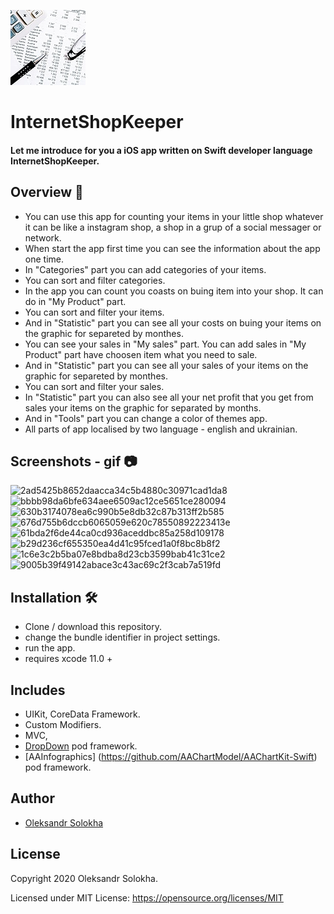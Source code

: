  <p float="left">
 <img src ="/InternetShopKeeper/Assets.xcassets/AppIcon.appiconset/120.png"  />      
 </p>

# InternetShopKeeper

#### Let me introduce for you a iOS app written on Swift developer language InternetShopKeeper.</br>

## Overview 💬
- You can use this app for counting your items in your little shop whatever it can be like a instagram shop, a shop in a grup of a social messager or network.</br>
- When start the app first time you can see the information about the app one time.</br>
- In "Categories" part you can add categories of your items.</br>
- You can sort and filter categories.</br>
- In the app you can count you coasts on buing item into your shop. It can do in "My Product" part.</br> 
- You can sort and filter your items.</br>
- And in "Statistic" part you can see all your costs on buing your items on the graphic for separeted by monthes.</br>
- You can see your sales in "My sales" part. You can add sales in "My Product" part have choosen item what you need to sale.</br>
- And in "Statistic" part you can see all your sales of your items on the graphic for separeted by monthes.</br>
- You can sort and filter your sales.</br>
- In "Statistic" part you can also see all your net profit that you get from sales your items on the graphic for separated by months.</br>
- And in "Tools" part you can change a color of themes app.</br>
- All parts of app localised by two language - english and ukrainian.</br>

## Screenshots - gif 📷
![2ad5425b8652daacca34c5b4880c30971cad1da8](https://user-images.githubusercontent.com/15982074/112944428-78294280-913b-11eb-9b5e-93b00e62ed3b.gif) ![bbbb98da6bfe634aee6509ac12ce5651ce280094](https://user-images.githubusercontent.com/15982074/112946892-be33d580-913e-11eb-87e7-eb7d8a2ef8de.gif) ![630b3174078ea6c990b5e8db32c87b313ff2b585](https://user-images.githubusercontent.com/15982074/112949669-26d08180-9142-11eb-8b81-af9e214c6cbe.gif) ![676d755b6dccb6065059e620c78550892223413e](https://user-images.githubusercontent.com/15982074/112949700-2cc66280-9142-11eb-8e0e-acc6db849386.gif) ![61bda2f6de44ca0cd936aceddbc85a258d109178](https://user-images.githubusercontent.com/15982074/112957789-75821980-914a-11eb-8587-68baf121e04d.gif) ![b29d236cf655350ea4d41c95fced1a0f8bc8b8f2](https://user-images.githubusercontent.com/15982074/112957969-a5c9b800-914a-11eb-8a23-9c4bbf3057dd.gif) ![1c6e3c2b5ba07e8bdba8d23cb3599bab41c31ce2](https://user-images.githubusercontent.com/15982074/112958552-41f3bf00-914b-11eb-9f43-e3692be2848e.gif) ![9005b39f49142abace3c43ac69c2f3cab7a519fd](https://user-images.githubusercontent.com/15982074/112959233-e249e380-914b-11eb-807b-2f5e82a44281.gif)</br>

## Installation 🛠
 - Clone / download this repository.
 - change the bundle identifier in project settings.
 - run the app.
 - requires xcode 11.0 +

  
## Includes
- UIKit, CoreData Framework.
- Custom Modifiers.
- MVC,
- [DropDown](https://cocoapods.org/pods/DropDown) pod framework.
- [AAInfographics] (https://github.com/AAChartModel/AAChartKit-Swift) pod framework.

## Author
* [Oleksandr Solokha](https://github.com/solokha-o)

## License

 Copyright 2020 Oleksandr Solokha.

 Licensed under MIT License: https://opensource.org/licenses/MIT
